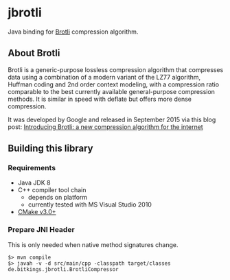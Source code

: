 
jbrotli
=========================================

Java binding for [Brotli](https://github.com/google/brotli.git) compression algorithm.

## About Brotli

Brotli is a generic-purpose lossless compression algorithm that compresses data using a combination of a modern variant of the LZ77 algorithm,
Huffman coding and 2nd order context modeling, with a compression ratio comparable to the best currently available general-purpose compression methods.
It is similar in speed with deflate but offers more dense compression.

It was developed by Google and released in September 2015 via this blog post:
[Introducing Brotli: a new compression algorithm for the internet](http://google-opensource.blogspot.de/2015/09/introducing-brotli-new-compression.html)

## Building this library

### Requirements

* Java JDK 8
* C++ compiler tool chain
   * depends on platform
   * currently tested with MS Visual Studio 2010
* [CMake v3.0+](https://cmake.org/)

### Prepare JNI Header

This is only needed when native method signatures change.

```
$> mvn compile
$> javah -v -d src/main/cpp -classpath target/classes de.bitkings.jbrotli.BrotliCompressor
```

